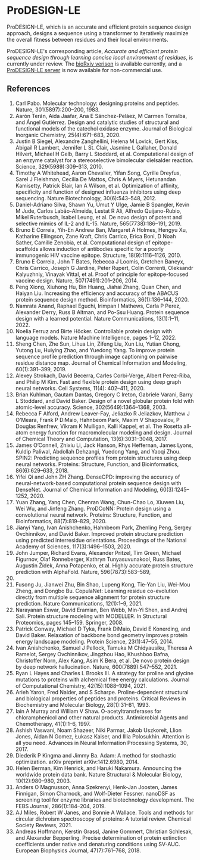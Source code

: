 # ProDESIGN-LE
ProDESIGN-LE, which is an accurate and efficient protein sequence design approach, designs a sequence using a transformer to iteratively maximize the overall fitness between residues and their local environments.

ProDESIGN-LE's corresponding article, _Accurate and efficient protein sequence design through learning concise local environment of residues_, is currently under review. The [bioRxiv verison](https://www.biorxiv.org/content/10.1101/2022.06.25.497605v4) is available currently, and a [ProDESIGN-LE server](http://81.70.37.223/) is now available for non-commercial use.

## References
1. Carl Pabo. Molecular technology: designing proteins and peptides. Nature, 301(5897):200–200, 1983.
2. Aarón Terán, Aida Jaafar, Ana E Sánchez-Peláez, M Carmen Torralba, and Ángel Gutiérrez. Design and catalytic studies of structural and functional models of the catechol oxidase enzyme. Journal of Biological Inorganic Chemistry, 25(4):671–683, 2020.
3. Justin B Siegel, Alexandre Zanghellini, Helena M Lovick, Gert Kiss, Abigail R Lambert, Jennifer L St. Clair, Jasmine L Gallaher, Donald Hilvert, Michael H Gelb, Barry L Stoddard, et al. Computational design of an enzyme catalyst for a stereoselective bimolecular dielsalder reaction. Science, 329(5989):309–313, 2010.
4. Timothy A Whitehead, Aaron Chevalier, Yifan Song, Cyrille Dreyfus, Sarel J Fleishman, Cecilia De Mattos, Chris A Myers, Hetunandan Kamisetty, Patrick Blair, Ian A Wilson, et al. Optimization of affinity, specificity and function of designed influenza inhibitors using deep sequencing. Nature Biotechnology, 30(6):543–548, 2012.
5. Daniel-Adriano Silva, Shawn Yu, Umut Y Ulge, Jamie B Spangler, Kevin M Jude, Carlos Labão-Almeida, Lestat R Ali, Alfredo Quijano-Rubio, Mikel Ruterbusch, Isabel Leung, et al. De novo design of potent and selective mimics of IL-2 and IL-15. Nature, 565(7738):186–191, 2019.
6. Bruno E Correia, Yih-En Andrew Ban, Margaret A Holmes, Hengyu Xu, Katharine Ellingson, Zane Kraft, Chris Carrico, Erica Boni, D Noah Sather, Camille Zenobia, et al. Computational design of epitope-scaffolds allows induction of antibodies specific for a poorly immunogenic HIV vaccine epitope. Structure, 18(9):1116–1126, 2010.
7. Bruno E Correia, John T Bates, Rebecca J Loomis, Gretchen Baneyx, Chris Carrico, Joseph G Jardine, Peter Rupert, Colin Correnti, Oleksandr Kalyuzhniy, Vinayak Vittal, et al. Proof of principle for epitope-focused vaccine design. Nature, 507(7491):201–206, 2014.
8. Peng Xiong, Xiuhong Hu, Bin Huang, Jiahai Zhang, Quan Chen, and Haiyan Liu. Increasing the efficiency and accuracy of the ABACUS protein sequence design method. Bioinformatics, 36(1):136–144, 2020.
9. Namrata Anand, Raphael Eguchi, Irimpan I Mathews, Carla P Perez, Alexander Derry, Russ B Altman, and Po-Ssu Huang. Protein sequence design with a learned potential.
Nature Communications, 13(1):1–11, 2022.
10. Noelia Ferruz and Birte Höcker. Controllable protein design with language models. Nature Machine Intelligence, pages 1–12, 2022.
11. Sheng Chen, Zhe Sun, Lihua Lin, Zifeng Liu, Xun Liu, Yutian Chong, Yutong Lu, Huiying Zhao, and Yuedong Yang. To improve protein sequence profile prediction through image
captioning on pairwise residue distance map. Journal of Chemical Information and Modeling, 60(1):391–399, 2019.
12. Alexey Strokach, David Becerra, Carles Corbi-Verge, Albert Perez-Riba, and Philip M Kim. Fast and flexible protein design using deep graph neural networks. Cell Systems, 11(4): 402–411, 2020.
13. Brian Kuhlman, Gautam Dantas, Gregory C Ireton, Gabriele Varani, Barry L Stoddard, and David Baker. Design of a novel globular protein fold with atomic-level accuracy. Science, 302(5649):1364–1368, 2003.
14. Rebecca F Alford, Andrew Leaver-Fay, Jeliazko R Jeliazkov, Matthew J O’Meara, Frank P DiMaio, Hahnbeom Park, Maxim V Shapovalov, P Douglas Renfrew, Vikram K Mulligan, Kalli Kappel, et al. The Rosetta all-atom energy function for macromolecular modeling and design. Journal of Chemical Theory and Computation, 13(6):3031–3048, 2017.
15. James O’Connell, Zhixiu Li, Jack Hanson, Rhys Heffernan, James Lyons, Kuldip Paliwal, Abdollah Dehzangi, Yuedong Yang, and Yaoqi Zhou. SPIN2: Predicting sequence profiles
from protein structures using deep neural networks. Proteins: Structure, Function, and Bioinformatics, 86(6):629–633, 2018.
16. Yifei Qi and John ZH Zhang. DenseCPD: improving the accuracy of neural-network-based computational protein sequence design with DenseNet. Journal of Chemical Information
and Modeling, 60(3):1245–1252, 2020.
17. Yuan Zhang, Yang Chen, Chenran Wang, Chun-Chao Lo, Xiuwen Liu, Wei Wu, and Jinfeng Zhang. ProDCoNN: Protein design using a convolutional neural network. Proteins: Structure, Function, and Bioinformatics, 88(7):819–829, 2020.
18. Jianyi Yang, Ivan Anishchenko, Hahnbeom Park, Zhenling Peng, Sergey Ovchinnikov, and David Baker. Improved protein structure prediction using predicted interresidue orientations. Proceedings of the National Academy of Sciences, 117(3):1496–1503, 2020.
19. John Jumper, Richard Evans, Alexander Pritzel, Tim Green, Michael Figurnov, Olaf Ronneberger, Kathryn Tunyasuvunakool, Russ Bates, Augustin Žídek, Anna Potapenko, et al. Highly accurate protein structure prediction with AlphaFold. Nature, 596(7873):583–589,
2021.
20. Fusong Ju, Jianwei Zhu, Bin Shao, Lupeng Kong, Tie-Yan Liu, Wei-Mou Zheng, and Dongbo Bu. CopulaNet: Learning residue co-evolution directly from multiple sequence alignment for protein structure prediction. Nature Communications, 12(1):1–9, 2021.
21. Narayanan Eswar, David Eramian, Ben Webb, Min-Yi Shen, and Andrej Sali. Protein structure modeling with MODELLER. In Structural Proteomics, pages 145–159. Springer, 2008.
22. Patrick Conway, Michael D Tyka, Frank DiMaio, David E Konerding, and David Baker. Relaxation of backbone bond geometry improves protein energy landscape modeling. Protein
Science, 23(1):47–55, 2014.
23. Ivan Anishchenko, Samuel J Pellock, Tamuka M Chidyausiku, Theresa A Ramelot, Sergey Ovchinnikov, Jingzhou Hao, Khushboo Bafna, Christoffer Norn, Alex Kang, Asim K Bera,
et al. De novo protein design by deep network hallucination. Nature, 600(7889):547–552, 2021.
24. Ryan L Hayes and Charles L Brooks III. A strategy for proline and glycine mutations to proteins with alchemical free energy calculations. Journal of Computational Chemistry, 42(15):1088–1094, 2021.
25. Arieh Yaron, Fred Naider, and S Scharpe. Proline-dependent structural and biological properties of peptides and proteins. Critical Reviews in Biochemistry and Molecular Biology, 28(1):31–81, 1993.
26. Iain A Murray and William V Shaw. O-acetyltransferases for chloramphenicol and other natural products. Antimicrobial Agents and Chemotherapy, 41(1):1–6, 1997.
27. Ashish Vaswani, Noam Shazeer, Niki Parmar, Jakob Uszkoreit, Llion Jones, Aidan N Gomez, Łukasz Kaiser, and Illia Polosukhin. Attention is all you need. Advances in Neural
Information Processing Systems, 30, 2017.
28. Diederik P Kingma and Jimmy Ba. Adam: A method for stochastic optimization. arXiv preprint arXiv:1412.6980, 2014.
29. Helen Berman, Kim Henrick, and Haruki Nakamura. Announcing the worldwide protein data bank. Nature Structural & Molecular Biology, 10(12):980–980, 2003.
30. Anders O Magnusson, Anna Szekrenyi, Henk-Jan Joosten, James Finnigan, Simon Charnock, and Wolf-Dieter Fessner. nanoDSF as screening tool for enzyme libraries and
biotechnology development. The FEBS Journal, 286(1):184–204, 2019.
31. AJ Miles, Robert W Janes, and Bonnie A Wallace. Tools and methods for circular dichroism spectroscopy of proteins: A tutorial review. Chemical Society Reviews, 2021.
32. Andreas Hoffmann, Kerstin Grassl, Janine Gommert, Christian Schlesak, and Alexander Bepperling. Precise determination of protein extinction coefficients under native and denaturing conditions using SV-AUC. European Biophysics Journal, 47(7):761–768, 2018.
